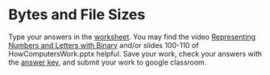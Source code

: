 # Bytes and File Sizes
Type your answers in the [worksheet](https://docs.google.com/document/d/13v41TcQHadNF4NYNjIHaVk53BJIfYlo_GUmM1NYrobQ/edit). You may find the video [Representing Numbers and Letters with Binary](https://www.youtube.com/watch?v=1GSjbWt0c9M) and/or slides 100-110 of HowComputersWork.pptx helpful. Save your work, check your answers with the [answer key](https://github.com/APCSPrinciples/APCSPrinciples.github.io/blob/master/Worksheets/BytesAndFileSizesKey.docx?raw=true), and submit your work to google classroom.
